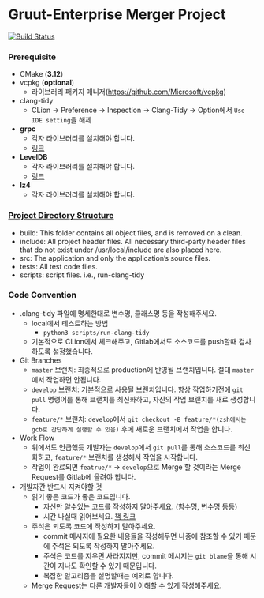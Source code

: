 # Gruut-Enterprise Merger Project
[![Build Status](https://travis-ci.com/gruut/enterprise-merger.svg?branch=develop)](https://travis-ci.com/gruut/enterprise-merger)

### Prerequisite
  - CMake (**3.12**)
  - vcpkg (**optional**)
    * 라이브러리 패키지 매니저(https://github.com/Microsoft/vcpkg)
  - clang-tidy
    * CLion -> Preference -> Inspection -> Clang-Tidy -> Option에서 `Use IDE setting`을 해제
  - **grpc**
    * 각자 라이브러리를 설치해야 합니다.
    * [링크](https://github.com/grpc/grpc)
  - **LevelDB**
    * 각자 라이브러리를 설치해야 합니다.
    * [링크](https://github.com/google/leveldb)
  - **lz4**
    * 각자 라이브러리를 설치해야 합니다.

### [Project Directory Structure](https://hiltmon.com/blog/2013/07/03/a-simple-c-plus-plus-project-structure/)
  - build: This folder contains all object files, and is removed on a clean.
  - include: All project header files. All necessary third-party header files that do not exist under /usr/local/include are also placed here.
  - src: The application and only the application’s source files.
  - tests: All test code files.
  - scripts: script files. i.e., run-clang-tidy 
  
### Code Convention
  - .clang-tidy 파일에 명세한대로 변수명, 클래스명 등을 작성해주세요. 
    * local에서 테스트하는 방법
       * `python3 scripts/run-clang-tidy`
    * 기본적으로 CLion에서 체크해주고, Gitlab에서도 소스코드를 push할때 검사하도록 설정했습니다.
  - Git Branches
    * `master` 브랜치: 최종적으로 production에 반영될 브랜치입니다. 절대 `master`에서 작업하면 안됩니다.
    * `develop` 브랜치: 기본적으로 사용될 브랜치입니다. 항상 작업하기전에 `git pull` 명령어를 통해 브랜치를 최신화하고, 자신의 작업 브랜치를 새로 생성합니다.
    * `feature/*` 브랜치: `develop`에서 `git checkout -B feature/*(zsh에서는 gcb로 간단하게 실행할 수 있음)` 후에 새로운 브랜치에서 작업을 합니다.
  - Work Flow
    * 위에서도 언급했듯 개발자는 `develop`에서 `git pull`를 통해 소스코드를 최신화하고, `feature/*` 브랜치를 생성해서 작업을 시작합니다.
    * 작업이 완료되면 `featrue/*` -> `develop`으로 Merge 할 것이라는 Merge Request를 Gitlab에 올려야 합니다.    
  - 개발자간 반드시 지켜야할 것
    * 읽기 좋은 코드가 좋은 코드입니다.
      * 자신만 알수있는 코드를 작성하지 말아주세요. (함수명, 변수명 등등) 
      * 시간 나실때 읽어보세요. [책 링크](http://www.yes24.com/24/goods/6692314?scode=032&OzSrank=1)  
    * 주석은 되도록 코드에 작성하지 말아주세요.
      * commit 메시지에 필요한 내용들을 작성해두면 나중에 참조할 수 있기 때문에 주석은 되도록 작성하지 말아주세요.
      * 주석은 코드를 지우면 사라지지만, commit 메시지는 `git blame`을 통해 시간이 지나도 확인할 수 있기 때문입니다. 
      * 복잡한 알고리즘을 설명할때는 예외로 합니다.
    * Merge Request는 다른 개발자들이 이해할 수 있게 작성해주세요.    
